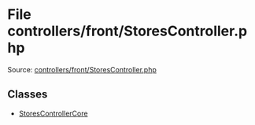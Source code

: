 File controllers/front/StoresController.php
=========

Source: [controllers/front/StoresController.php](https://github.com/PrestaShop/PrestaShop/blob/1.5.4.0/controllers/front/StoresController.php)


Classes
-------

* [StoresControllerCore](class.StoresControllerCore.md)


